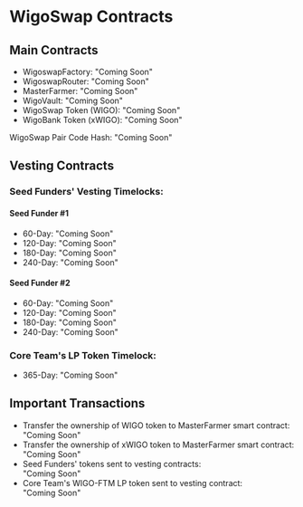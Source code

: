 # WigoSwap Contracts

## Main Contracts

* WigoswapFactory: "Coming Soon"
* WigoswapRouter: "Coming Soon"
* MasterFarmer: "Coming Soon"
* WigoVault: "Coming Soon"
* WigoSwap Token (WIGO): "Coming Soon"
* WigoBank Token (xWIGO): "Coming Soon"

WigoSwap Pair Code Hash: "Coming Soon"

## Vesting Contracts

### Seed Funders' Vesting Timelocks:

#### Seed Funder #1

* 60-Day: "Coming Soon"
* 120-Day: "Coming Soon"
* 180-Day: "Coming Soon"
* 240-Day: "Coming Soon"

#### Seed Funder #2

* 60-Day: "Coming Soon"
* 120-Day: "Coming Soon"
* 180-Day: "Coming Soon"
* 240-Day: "Coming Soon"

### Core Team's LP Token Timelock:

* 365-Day: "Coming Soon"

## Important Transactions

* Transfer the ownership of WIGO token to MasterFarmer smart contract:\
  "Coming Soon"
* Transfer the ownership of xWIGO token to MasterFarmer smart contract:\
  "Coming Soon"
* Seed Funders' tokens sent to vesting contracts:\
  "Coming Soon"
* Core Team's WIGO-FTM LP token sent to vesting contract:\
  "Coming Soon"

